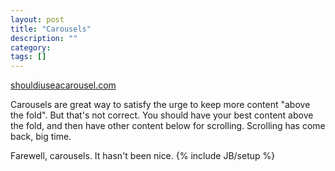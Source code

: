 ```yaml
---
layout: post
title: "Carousels"
description: ""
category: 
tags: []
---
```


[shouldiuseacarousel.com](http://shouldiuseacarousel.com)

Carousels are great way to satisfy the urge to keep more content "above the
fold".  But that's not correct.  You should have your best content above the
fold, and then have other content below for scrolling.  Scrolling has come back,
big time.  

Farewell, carousels.  It hasn't been nice.
{% include JB/setup %}
